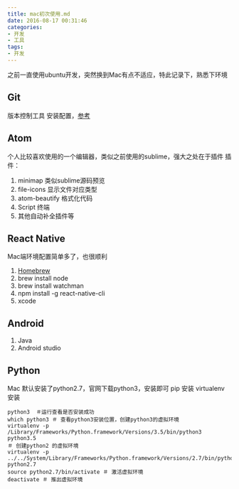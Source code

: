 ```yaml
---
title: mac初次使用.md
date: 2016-08-17 00:31:46
categories:
- 开发
- 工具
tags:
- 开发
---
```


之前一直使用ubuntu开发，突然换到Mac有点不适应，特此记录下，熟悉下环境

## Git
 版本控制工具
 安装配置，[参考](https://ruihuancao.github.io/2016/08/16/git使用/)

## Atom
个人比较喜欢使用的一个编辑器，类似之前使用的sublime，强大之处在于插件
插件：
1. minimap 类似sublime源码预览
2. file-icons 显示文件对应类型
3. atom-beautify 格式化代码
4. Script 终端
5. 其他自动补全插件等

## React Native
Mac端环境配置简单多了，也很顺利
1. [Homebrew](http://brew.sh)
2. brew install node
3. brew install watchman
4. npm install -g react-native-cli
5. xcode

## Android

1. Java
2. Android studio

## Python
Mac 默认安装了python2.7，官网下载python3，安装即可
pip 安装
virtualenv 安装

```
python3  ＃运行查看是否安装成功
which python3 ＃ 查看python3安装位置，创建python3的虚拟环境
virtualenv -p /Library/Frameworks/Python.framework/Versions/3.5/bin/python3 python3.5
＃ 创建python2 的虚拟环境
virtualenv -p ../../System/Library/Frameworks/Python.framework/Versions/2.7/bin/pythonw2.7 python2.7
source python2.7/bin/activate ＃ 激活虚拟环境
deactivate ＃ 推出虚拟环境
```
